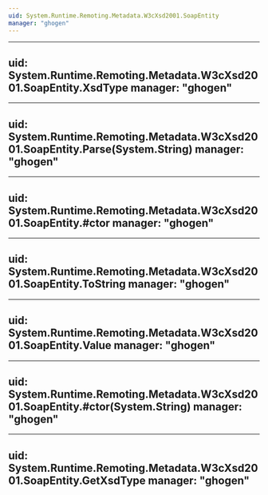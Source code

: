 ```yaml
---
uid: System.Runtime.Remoting.Metadata.W3cXsd2001.SoapEntity
manager: "ghogen"
---
```


---
uid: System.Runtime.Remoting.Metadata.W3cXsd2001.SoapEntity.XsdType
manager: "ghogen"
---

---
uid: System.Runtime.Remoting.Metadata.W3cXsd2001.SoapEntity.Parse(System.String)
manager: "ghogen"
---

---
uid: System.Runtime.Remoting.Metadata.W3cXsd2001.SoapEntity.#ctor
manager: "ghogen"
---

---
uid: System.Runtime.Remoting.Metadata.W3cXsd2001.SoapEntity.ToString
manager: "ghogen"
---

---
uid: System.Runtime.Remoting.Metadata.W3cXsd2001.SoapEntity.Value
manager: "ghogen"
---

---
uid: System.Runtime.Remoting.Metadata.W3cXsd2001.SoapEntity.#ctor(System.String)
manager: "ghogen"
---

---
uid: System.Runtime.Remoting.Metadata.W3cXsd2001.SoapEntity.GetXsdType
manager: "ghogen"
---
